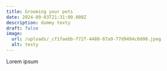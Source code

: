 ```yaml
---
title: Grooming your pets
date: 2024-09-03T21:31:00.000Z
description: dummy texty
draft: false
image:
  url: /uploads/_cf1faebb-f72f-4488-87a9-77d9494c0d00.jpeg
  alt: testy
---
```

Lorem ipsum
